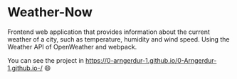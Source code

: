 # Weather-Now
Frontend web application that provides information about the current weather of a city, such as temperature, humidity and wind speed. Using the Weather API of OpenWeather and webpack.

You can see the project in https://0-arngerdur-1.github.io/0-Arngerdur-1.github.io-/ :smile:
